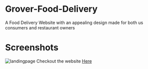 # Grover-Food-Delivery
A Food Delivery Website with an appealing design made for both us consumers and restaurant owners

# Screenshots
![landingpage](https://user-images.githubusercontent.com/99349720/198833664-f9fa060d-9ed3-46b6-8a60-477b334f1717.jpg)
Checkout the website <a href="https://grover-foodelivery.netlify.app/index.html">Here</a>
